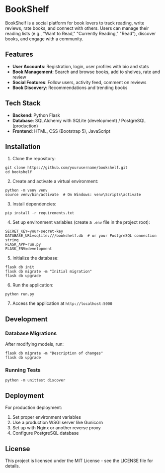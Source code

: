# BookShelf

BookShelf is a social platform for book lovers to track reading, write reviews, rate books, and connect with others. Users can manage their reading lists (e.g., "Want to Read," "Currently Reading," "Read"), discover books, and engage with a community.

## Features

- **User Accounts**: Registration, login, user profiles with bio and stats
- **Book Management**: Search and browse books, add to shelves, rate and review
- **Social Features**: Follow users, activity feed, comment on reviews
- **Book Discovery**: Recommendations and trending books

## Tech Stack

- **Backend**: Python Flask
- **Database**: SQLAlchemy with SQLite (development) / PostgreSQL (production)
- **Frontend**: HTML, CSS (Bootstrap 5), JavaScript

## Installation

1. Clone the repository:
```
git clone https://github.com/yourusername/bookshelf.git
cd bookshelf
```

2. Create and activate a virtual environment:
```
python -m venv venv
source venv/bin/activate  # On Windows: venv\Scripts\activate
```

3. Install dependencies:
```
pip install -r requirements.txt
```

4. Set up environment variables (create a `.env` file in the project root):
```
SECRET_KEY=your-secret-key
DATABASE_URL=sqlite:///bookshelf.db  # or your PostgreSQL connection string
FLASK_APP=run.py
FLASK_ENV=development
```

5. Initialize the database:
```
flask db init
flask db migrate -m "Initial migration"
flask db upgrade
```

6. Run the application:
```
python run.py
```

7. Access the application at `http://localhost:5000`

## Development

### Database Migrations

After modifying models, run:
```
flask db migrate -m "Description of changes"
flask db upgrade
```

### Running Tests

```
python -m unittest discover
```

## Deployment

For production deployment:

1. Set proper environment variables
2. Use a production WSGI server like Gunicorn
3. Set up with Nginx or another reverse proxy
4. Configure PostgreSQL database

## License

This project is licensed under the MIT License - see the LICENSE file for details. 